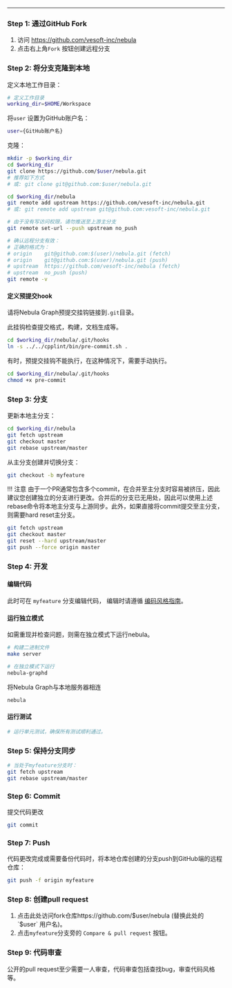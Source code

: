 
---
### Step 1: 通过GitHub Fork

1. 访问 https://github.com/vesoft-inc/nebula
2. 点击右上角`Fork` 按钮创建远程分支

### Step 2: 将分支克隆到本地

定义本地工作目录：

```sh
# 定义工作目录
working_dir=$HOME/Workspace
```

将`user` 设置为GitHub账户名：

```sh
user={GitHub账户名}
```

克隆：

```sh
mkdir -p $working_dir
cd $working_dir
git clone https://github.com/$user/nebula.git
# 推荐如下方式
# 或: git clone git@github.com:$user/nebula.git

cd $working_dir/nebula
git remote add upstream https://github.com/vesoft-inc/nebula.git
# 或: git remote add upstream git@github.com:vesoft-inc/nebula.git

# 由于没有写访问权限，请勿推送至上游主分支
git remote set-url --push upstream no_push

# 确认远程分支有效：
# 正确的格式为：
# origin    git@github.com:$(user)/nebula.git (fetch)
# origin    git@github.com:$(user)/nebula.git (push)
# upstream  https://github.com/vesoft-inc/nebula (fetch)
# upstream  no_push (push)
git remote -v
```

#### 定义预提交hook

请将Nebula Graph预提交挂钩链接到`.git`目录。

此挂钩检查提交格式，构建，文档生成等。

```sh
cd $working_dir/nebula/.git/hooks
ln -s ../../cpplint/bin/pre-commit.sh .
```

有时，预提交挂钩不能执行，在这种情况下，需要手动执行。

```sh
cd $working_dir/nebula/.git/hooks
chmod +x pre-commit
```

### Step 3: 分支

更新本地主分支：

```sh
cd $working_dir/nebula
git fetch upstream
git checkout master
git rebase upstream/master
```

从主分支创建并切换分支：

```sh
git checkout -b myfeature
```
!!! 注意
    由于一个PR通常包含多个commit，在合并至主分支时容易被挤压，因此建议您创建独立的分支进行更改。合并后的分支已无用处，因此可以使用上述rebase命令将本地主分支与上游同步。此外，如果直接将commit提交至主分支，则需要hard reset主分支。

```sh
git fetch upstream
git checkout master
git reset --hard upstream/master
git push --force origin master
```

### Step 4: 开发

#### 编辑代码

此时可在 `myfeature` 分支编辑代码， 编辑时请遵循 [编码风格指南](/cpp-coding-style/)。

#### 运行独立模式

如需重现并检查问题，则需在独立模式下运行nebula。

```sh
# 构建二进制文件
make server

# 在独立模式下运行
nebula-graphd
```

将Nebula Graph与本地服务器相连

```sh
nebula
```

#### 运行测试

```sh
# 运行单元测试，确保所有测试顺利通过。
```

### Step 5: 保持分支同步

```sh
# 当处于myfeature分支时：
git fetch upstream
git rebase upstream/master
```

### Step 6: Commit

提交代码更改

```sh
git commit
```

### Step 7: Push

代码更改完成或需要备份代码时，将本地仓库创建的分支push到GitHub端的远程仓库：
```sh
git push -f origin myfeature
```

### Step 8: 创建pull request

1. 点击此处访问fork仓库https://github.com/$user/nebula (替换此处的 `$user` 用户名)。
2. 点击`myfeature`分支旁的 `Compare & pull request` 按钮。

### Step 9: 代码审查

公开的pull request至少需要一人审查，代码审查包括查找bug，审查代码风格等。
